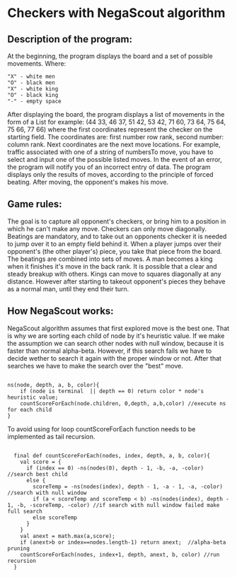 # Checkers with NegaScout algorithm
## Description of the program:

At the beginning, the program displays the board and a set of possible movements. Where:

````
"X" - white men
"O" - black men
"X" - white king
"O" - black king
"-" - empty space
````

After displaying the board, the program displays a list of movements in the form of a List for example: (44 33, 46 37, 51 42, 53 42, 71 60, 73 64, 75 64, 75 66, 77 66) where the first coordinates represent the checker on the starting field. The coordinates are: first number row rank, second number: column rank. Next coordinates are the next move locations. For example, traffic associated with one of a string of numbersTo move, you have to select and input one of the possible listed moves. In the event of an error, the program will notify you of an incorrect entry of data. The program displays only the results of moves, according to the principle of forced beating. After moving, the opponent's makes his move.

## Game rules:
The goal is to capture all opponent's checkers, or bring him to a position in which he can't  make any move. Checkers can only move diagonally. Beatings are mandatory, and to take out an opponents checker it is needed to jump over it to an empty field behind it. When a player jumps over their opponent's (the other player's) piece, you take that piece from the board. The beatings are combined into sets of moves. A man becomes a king when it finishes it's move in the back rank. It is possible that a clear and steady breakup with others. Kings can move to squares diagonally at any distance. However after starting to takeout opponent's pieces they behave as a normal man, until they end their turn.

## How NegaScout works:
 
 NegaScout algorithm assumes that first explored move is the best one. That is why we are sorting each child of node by it's heuristic value. If we make the assumption we can search other nodes with null window, because it is faster than normal alpha-beta. However, if this search fails we have to decide wether to search it again with the proper window or not. After that searches we have to make the search over the "best" move. 

````

ns(node, depth, a, b, color){
    if (node is terminal  || depth == 0) return color * node's heuristic value;
    countScoreForEach(node.children, 0,depth, a,b,color) //execute ns for each child
}

```` 

To avoid using for loop countScoreForEach function needs to be implemented as tail recursion. 

```` 

  final def countScoreForEach(nodes, index, depth, a, b, color){
    val score = {
      if (index == 0) -ns(nodes(0), depth - 1, -b, -a, -color) //search best child
      else {
        scoreTemp = -ns(nodes(index), depth - 1, -a - 1, -a, -color)  //search with null window
        if (a < scoreTemp and scoreTemp < b) -ns(nodes(index), depth - 1, -b, -scoreTemp, -color) //if search with null window failed make full search
        else scoreTemp
      }
    }
    val anext = math.max(a,score);
    if (anext>b or index==nodes.length-1) return anext;  //alpha-beta pruning
    countScoreForEach(nodes, index+1, depth, anext, b, color) //run recursion
  }
````



